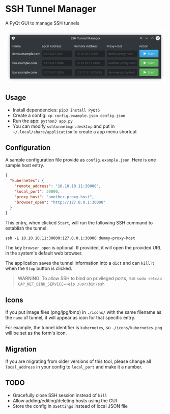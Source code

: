 # SSH Tunnel Manager

A PyQt GUI to manage SSH tunnels

![SSH Tunnel Manager](screenshot.png)

## Usage

* Install dependencies: `pip3 install PyQt5`
* Create a config: `cp config.example.json config.json`
* Run the app: `python3 app.py`
* You can modify `sshtunnelmgr.desktop` and put in `~/.local/share/application` to create a app menu shortcut

## Configuration

A sample configuration file provide as `config.example.json`. Here is one sample host entry.

```json
{
  "kubernetes": {
    "remote_address": "10.10.10.11:30000",
    "local_port": 30000,
    "proxy_host": "another-proxy-host",
    "browser_open": "http://127.0.0.1:30000"
  }
}
```

This entry, when clicked `Start`, will run the following SSH command to establish the tunnel.

```
ssh -L 10.10.10.11:30000:127.0.0.1:30000 dummy-proxy-host
```

The key `browser_open` is optional. If provided, it will open the provided URL in the system's default web browser.

The application saves the tunnel information into a `dict` and can `kill` it when the `Stop` button is clicked.

> WARNING: To allow SSH to bind on privileged ports, run `sudo setcap CAP_NET_BIND_SERVICE=+eip /usr/bin/ssh`

## Icons

If you put image files (png/jpg/bmp) in `./icons/` with the same filename as the `name` of tunnel, it will appear as icon for that specific entry.

For example, the tunnel identifier is `kubernetes`, so `./icons/kubernetes.png` will be set as the form's icon.

## Migration

If you are migrating from older versions of this tool, please change all `local_address` in your config to `local_port` and make it a number.

## TODO

* Gracefully close SSH session instead of `kill`
* Allow adding/editing/deleting hosts using the GUI
* Store the config in `QSettings` instead of local JSON file
